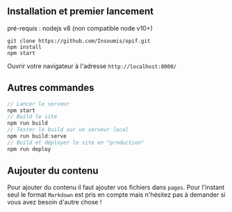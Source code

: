 ## Installation et premier lancement

pré-requis : nodejs v8 (non compatible node v10+)

```
git clone https://github.com/Insoumis/opif.git
npm install
npm start
```
Ouvrir votre navigateur à l'adresse `http://localhost:8000/`

## Autres commandes
```js
// Lancer le serveur
npm start
// Build le site
npm run build
// Tester le build sur un serveur local
npm run build:serve
// Build et déployer le site en "production"
npm run deploy
```

## Aujouter du contenu
Pour ajouter du contenu il faut ajouter vos fichiers dans `pages`. Pour l'instant seul le format `Markdown` est pris en compte mais n'hésitez pas à demander si vous avez besoin d'autre chose !
